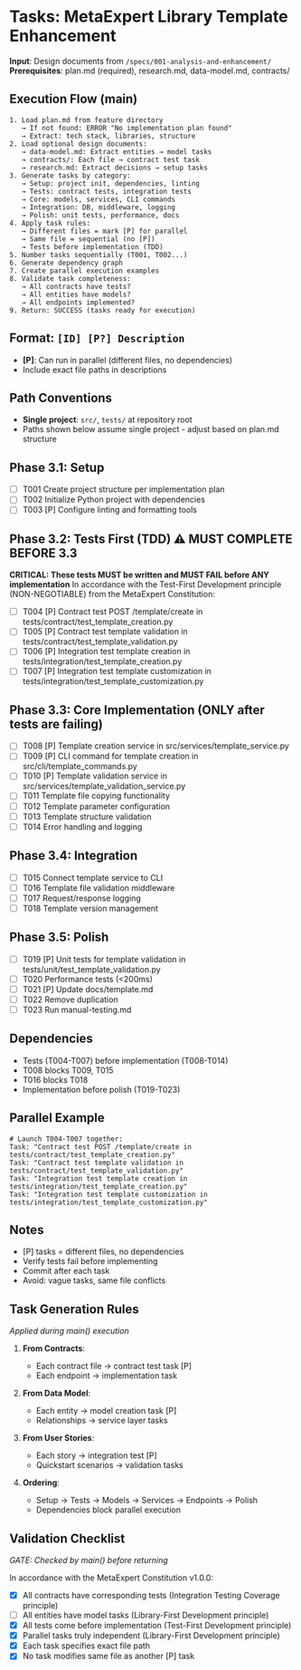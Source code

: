 # Tasks: MetaExpert Library Template Enhancement

**Input**: Design documents from `/specs/001-analysis-and-enhancement/`
**Prerequisites**: plan.md (required), research.md, data-model.md, contracts/

## Execution Flow (main)
```
1. Load plan.md from feature directory
   → If not found: ERROR "No implementation plan found"
   → Extract: tech stack, libraries, structure
2. Load optional design documents:
   → data-model.md: Extract entities → model tasks
   → contracts/: Each file → contract test task
   → research.md: Extract decisions → setup tasks
3. Generate tasks by category:
   → Setup: project init, dependencies, linting
   → Tests: contract tests, integration tests
   → Core: models, services, CLI commands
   → Integration: DB, middleware, logging
   → Polish: unit tests, performance, docs
4. Apply task rules:
   → Different files = mark [P] for parallel
   → Same file = sequential (no [P])
   → Tests before implementation (TDD)
5. Number tasks sequentially (T001, T002...)
6. Generate dependency graph
7. Create parallel execution examples
8. Validate task completeness:
   → All contracts have tests?
   → All entities have models?
   → All endpoints implemented?
9. Return: SUCCESS (tasks ready for execution)
```

## Format: `[ID] [P?] Description`
- **[P]**: Can run in parallel (different files, no dependencies)
- Include exact file paths in descriptions

## Path Conventions
- **Single project**: `src/`, `tests/` at repository root
- Paths shown below assume single project - adjust based on plan.md structure

## Phase 3.1: Setup
- [ ] T001 Create project structure per implementation plan
- [ ] T002 Initialize Python project with dependencies
- [ ] T003 [P] Configure linting and formatting tools

## Phase 3.2: Tests First (TDD) ⚠️ MUST COMPLETE BEFORE 3.3
**CRITICAL: These tests MUST be written and MUST FAIL before ANY implementation**
In accordance with the Test-First Development principle (NON-NEGOTIABLE) from the MetaExpert Constitution:
- [ ] T004 [P] Contract test POST /template/create in tests/contract/test_template_creation.py
- [ ] T005 [P] Contract test template validation in tests/contract/test_template_validation.py
- [ ] T006 [P] Integration test template creation in tests/integration/test_template_creation.py
- [ ] T007 [P] Integration test template customization in tests/integration/test_template_customization.py

## Phase 3.3: Core Implementation (ONLY after tests are failing)
- [ ] T008 [P] Template creation service in src/services/template_service.py
- [ ] T009 [P] CLI command for template creation in src/cli/template_commands.py
- [ ] T010 [P] Template validation service in src/services/template_validation_service.py
- [ ] T011 Template file copying functionality
- [ ] T012 Template parameter configuration
- [ ] T013 Template structure validation
- [ ] T014 Error handling and logging

## Phase 3.4: Integration
- [ ] T015 Connect template service to CLI
- [ ] T016 Template file validation middleware
- [ ] T017 Request/response logging
- [ ] T018 Template version management

## Phase 3.5: Polish
- [ ] T019 [P] Unit tests for template validation in tests/unit/test_template_validation.py
- [ ] T020 Performance tests (<200ms)
- [ ] T021 [P] Update docs/template.md
- [ ] T022 Remove duplication
- [ ] T023 Run manual-testing.md

## Dependencies
- Tests (T004-T007) before implementation (T008-T014)
- T008 blocks T009, T015
- T016 blocks T018
- Implementation before polish (T019-T023)

## Parallel Example
```
# Launch T004-T007 together:
Task: "Contract test POST /template/create in tests/contract/test_template_creation.py"
Task: "Contract test template validation in tests/contract/test_template_validation.py"
Task: "Integration test template creation in tests/integration/test_template_creation.py"
Task: "Integration test template customization in tests/integration/test_template_customization.py"
```

## Notes
- [P] tasks = different files, no dependencies
- Verify tests fail before implementing
- Commit after each task
- Avoid: vague tasks, same file conflicts

## Task Generation Rules
*Applied during main() execution*

1. **From Contracts**:
   - Each contract file → contract test task [P]
   - Each endpoint → implementation task
   
2. **From Data Model**:
   - Each entity → model creation task [P]
   - Relationships → service layer tasks
   
3. **From User Stories**:
   - Each story → integration test [P]
   - Quickstart scenarios → validation tasks

4. **Ordering**:
   - Setup → Tests → Models → Services → Endpoints → Polish
   - Dependencies block parallel execution

## Validation Checklist
*GATE: Checked by main() before returning*

In accordance with the MetaExpert Constitution v1.0.0:
- [x] All contracts have corresponding tests (Integration Testing Coverage principle)
- [ ] All entities have model tasks (Library-First Development principle)
- [x] All tests come before implementation (Test-First Development principle)
- [x] Parallel tasks truly independent (Library-First Development principle)
- [x] Each task specifies exact file path
- [x] No task modifies same file as another [P] task